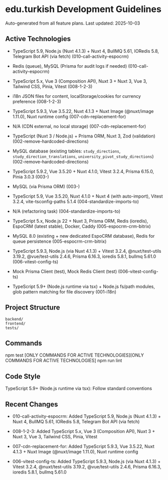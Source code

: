 # edu.turkish Development Guidelines

Auto-generated from all feature plans. Last updated: 2025-10-03

## Active Technologies

- TypeScript 5.9, Node.js (Nuxt 4.1.3) + Nuxt 4, BullMQ 5.61, IORedis 5.8, Telegram Bot API (via fetch) (010-call-activity-espocrm)
- Redis (queue), MySQL (Prisma for audit logs if needed) (010-call-activity-espocrm)

- TypeScript 5.x, Vue 3 (Composition API), Nuxt 3 + Nuxt 3, Vue 3, Tailwind CSS, Pinia, Vitest (008-1-2-3)
- i18n JSON files for content, localStorage/cookies for currency preference (008-1-2-3)

- TypeScript 5.9.3, Vue 3.5.22, Nuxt 4.1.3 + Nuxt Image (@nuxt/image 1.11.0), Nuxt runtime config (007-cdn-replacement-for)
- N/A (CDN external, no local storage) (007-cdn-replacement-for)

- TypeScript (Nuxt 3 / Node.js) + Prisma ORM, Nuxt 3, Zod (validation) (002-remove-hardcoded-directions)
- MySQL database (existing tables: `study_directions`, `study_direction_translations`, `university_pivot_study_directions`) (002-remove-hardcoded-directions)
- TypeScript 5.9.2, Vue 3.5.20 + Nuxt 4.1.0, Vitest 3.2.4, Prisma 6.15.0, Pinia 3.0.3 (003-)
- MySQL (via Prisma ORM) (003-)
- TypeScript 5.9, Vue 3.5.20, Nuxt 4.1.0 + Nuxt 4 (with auto-import), Vitest 3.2.4, vite-tsconfig-paths 5.1.4 (004-standardize-imports-to)
- N/A (refactoring task) (004-standardize-imports-to)
- TypeScript 5.x, Node.js 22 + Nuxt 3, Prisma ORM, Redis (ioredis), EspoCRM (latest stable), Docker, Caddy (005-espocrm-crm-bitrix)
- MySQL 8.0 (existing + new dedicated EspoCRM database), Redis for queue persistence (005-espocrm-crm-bitrix)
- TypeScript 5.9.3, Node.js (via Nuxt 4.1.3) + Vitest 3.2.4, @nuxt/test-utils 3.19.2, @vue/test-utils 2.4.6, Prisma 6.16.3, ioredis 5.8.1, bullmq 5.61.0 (006-vitest-config-ts)
- Mock Prisma Client (test), Mock Redis Client (test) (006-vitest-config-ts)

- TypeScript 5.9+ (Node.js runtime via tsx) + Node.js fs/path modules, glob pattern matching for file discovery (001-i18n)

## Project Structure

```
backend/
frontend/
tests/
```

## Commands

npm test [ONLY COMMANDS FOR ACTIVE TECHNOLOGIES][ONLY COMMANDS FOR ACTIVE TECHNOLOGIES] npm run lint

## Code Style

TypeScript 5.9+ (Node.js runtime via tsx): Follow standard conventions

## Recent Changes

- 010-call-activity-espocrm: Added TypeScript 5.9, Node.js (Nuxt 4.1.3) + Nuxt 4, BullMQ 5.61, IORedis 5.8, Telegram Bot API (via fetch)

- 008-1-2-3: Added TypeScript 5.x, Vue 3 (Composition API), Nuxt 3 + Nuxt 3, Vue 3, Tailwind CSS, Pinia, Vitest

- 007-cdn-replacement-for: Added TypeScript 5.9.3, Vue 3.5.22, Nuxt 4.1.3 + Nuxt Image (@nuxt/image 1.11.0), Nuxt runtime config

- 006-vitest-config-ts: Added TypeScript 5.9.3, Node.js (via Nuxt 4.1.3) + Vitest 3.2.4, @nuxt/test-utils 3.19.2, @vue/test-utils 2.4.6, Prisma 6.16.3, ioredis 5.8.1, bullmq 5.61.0

<!-- MANUAL ADDITIONS START -->
<!-- MANUAL ADDITIONS END -->
